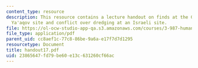 ```yaml
---
content_type: resource
description: This resource contains a lecture handout on finds at the Gesher Benot
  Ya'aqov site and conflict over dredging at an Israeli site.
file: https://ol-ocw-studio-app-qa.s3.amazonaws.com/courses/3-987-human-origins-and-evolution-spring-2006/23865647fd79be60e13c631260cf66ac_handout17.pdf
file_type: application/pdf
parent_uid: cc8aef1c-77c8-86be-9a6a-e17f7d7d1295
resourcetype: Document
title: handout17.pdf
uid: 23865647-fd79-be60-e13c-631260cf66ac
---
```

